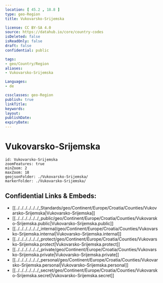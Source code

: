 ```yaml
---
location: [ 45.2 , 18.8 ] 
type: geo-Region
title: Vukovarsko-Srijemska

license: CC BY-SA 4.0
source: https://datahub.io/core/country-codes
isDeleted: false
isReadOnly: false
draft: false
confidential: public

tags:
- geo/Country/Region
aliases:
- Vukovarsko-Srijemska

Languages:
- de

cssclasses: geo-Region
publish: true
linkTitle: 
keywords: 
layout: 
publishDate: 
expiryDate: 
---
```


# Vukovarsko-Srijemska

```leaflet
id: Vukovarsko-Srijemska
zoomFeatures: true 
minZoom: 2 
maxZoom: 18
geojsonFolder: ./Vukovarsko-Srijemska/
markerFolder: ./Vukovarsko-Srijemska/
```


## Confidential Links & Embeds: 
- [[../../../../../../_Standards/geo/Continent/Europe/Croatia/Counties/Vukovarsko-Srijemska|Vukovarsko-Srijemska]] 
- [[../../../../../../_public/geo/Continent/Europe/Croatia/Counties/Vukovarsko-Srijemska.public|Vukovarsko-Srijemska.public]] 
- [[../../../../../../_internal/geo/Continent/Europe/Croatia/Counties/Vukovarsko-Srijemska.internal|Vukovarsko-Srijemska.internal]] 
- [[../../../../../../_protect/geo/Continent/Europe/Croatia/Counties/Vukovarsko-Srijemska.protect|Vukovarsko-Srijemska.protect]] 
- [[../../../../../../_private/geo/Continent/Europe/Croatia/Counties/Vukovarsko-Srijemska.private|Vukovarsko-Srijemska.private]] 
- [[../../../../../../_personal/geo/Continent/Europe/Croatia/Counties/Vukovarsko-Srijemska.personal|Vukovarsko-Srijemska.personal]] 
- [[../../../../../../_secret/geo/Continent/Europe/Croatia/Counties/Vukovarsko-Srijemska.secret|Vukovarsko-Srijemska.secret]] 

